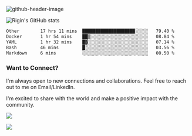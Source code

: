 
![github-header-image](https://github.com/riginoommen/riginoommen/assets/3840244/889cae65-df55-4cda-86cc-bf21bf1f2e96)

![Rigin's GitHub stats](https://github-readme-stats.vercel.app/api?username=riginoommen\&show_icons=true\&show=reviews,discussions_started,discussions_answered,prs_merged,prs_merged_percentage)


<!--START_SECTION:waka-->

```txt
Other        17 hrs 11 mins  ████████████████████░░░░░   79.40 %
Docker       1 hr 54 mins    ██▒░░░░░░░░░░░░░░░░░░░░░░   08.84 %
YAML         1 hr 32 mins    █▓░░░░░░░░░░░░░░░░░░░░░░░   07.14 %
Bash         46 mins         █░░░░░░░░░░░░░░░░░░░░░░░░   03.56 %
Markdown     6 mins          ░░░░░░░░░░░░░░░░░░░░░░░░░   00.50 %
```

<!--END_SECTION:waka-->

### Want to Connect?

I'm always open to new connections and collaborations. Feel free to reach out to me on Email/LinkedIn.

I'm excited to share with the world and make a positive impact with the community.

![](https://komarev.com/ghpvc/?username=riginoommen)

![](https://hit.yhype.me/github/profile?user_id=3840244)

